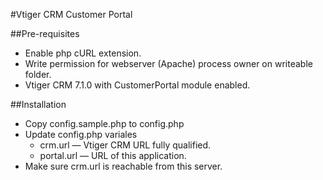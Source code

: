 #Vtiger CRM Customer Portal

##Pre-requisites

* Enable php cURL extension.
* Write permission for webserver (Apache) process owner  on writeable folder.
* Vtiger CRM 7.1.0 with CustomerPortal module enabled.

##Installation

* Copy config.sample.php to config.php
* Update config.php variales
    * crm.url — Vtiger CRM URL fully qualified.
    * portal.url — URL of this application.
* Make sure crm.url is reachable from this server.
